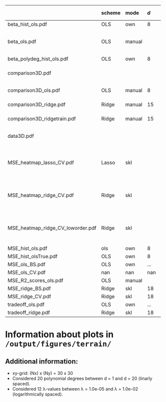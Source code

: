 |                                   | scheme   | mode   | $d$   | $\lambda$   | resampling (iter)   | mark                               |
|:----------------------------------|:---------|:-------|:------|:------------|:--------------------|:-----------------------------------|
| beta_hist_ols.pdf                 | OLS      | own    | 8     | 0           | BS (200)            |                                    |
| beta_ols.pdf                      | OLS      | manual |       | 0           |                     | $β$'s grouped by order $d$         |
| beta_polydeg_hist_ols.pdf         | OLS      | own    | 8     | 0           | BS (200)            |                                    |
| comparison3D.pdf                  |          |        |       |             |                     | visualise x, y, z data             |
| comparison3D_ols.pdf              | OLS      | manual | 8     | 0           |                     | prediction set                     |
| comparison3D_ridge.pdf            | Ridge    | manual | 15    | 1.08e-08    |                     | prediction set                     |
| comparison3D_ridgetrain.pdf       | Ridge    | manual | 15    | 1.08e-08    |                     | training set                       |
| data3D.pdf                        |          |        |       |             |                     | visualise x, y, z data             |
| MSE_heatmap_lasso_CV.pdf          | Lasso    | skl    |       |             | CV (9)              | 10 $λ$'s from 1.00e-04 to 1.00e-04 |
| MSE_heatmap_ridge_CV.pdf          | Ridge    | skl    |       |             | CV (10)             | 12 $λ$'s from 1.00e-05 to 1.00e-05 |
| MSE_heatmap_ridge_CV_loworder.pdf | Ridge    | skl    |       |             | CV (9)              | 60 $λ$'s from 1.00e-06 to 1.00e-06 |
| MSE_hist_ols.pdf                  | ols      | own    | 8     | 0           | BS (100)            |                                    |
| MSE_hist_olsTrue.pdf              | OLS      | own    | 8     | 0           | BS (200)            |                                    |
| MSE_ols_BS.pdf                    | OLS      | own    | ...   | 0           | BS (9)              |                                    |
| MSE_ols_CV.pdf                    | nan      | nan    | nan   | nan         | nan                 |                                    |
| MSE_R2_scores_ols.pdf             | OLS      | manual |       | 0           |                     |                                    |
| MSE_ridge_BS.pdf                  | Ridge    | skl    | 18    | ...         | BS (200)            |                                    |
| MSE_ridge_CV.pdf                  | Ridge    | skl    | 18    | ...         | CV (10)             |                                    |
| tradeoff_ols.pdf                  | OLS      | own    | ...   | 0           | BS (200)            |                                    |
| tradeoff_ridge.pdf                | Ridge    | skl    | 18    | ...         | BS (200)            |                                    |


# Information about plots in `/output/figures/terrain/`


## Additional information:

* xy-grid: (Nx) x (Ny) = 30 x 30
* Considered 20 polynomial degrees between d = 1 and d = 20 (linarly spaced).
* Considered 12 λ-values between λ = 1.0e-05 and λ = 1.0e-02 (logarithmically spaced).

